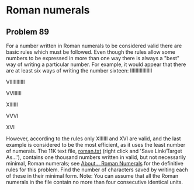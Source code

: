 # Roman numerals
## Problem 89
For a number written in Roman numerals to be considered valid there are basic rules which must be followed. Even though the rules allow some numbers to be expressed in more than one way there is always a "best" way of writing a particular number.
For example, it would appear that there are at least six ways of writing the number sixteen:
IIIIIIIIIIIIIIII

VIIIIIIIIIII

VVIIIIII

XIIIIII

VVVI

XVI





However, according to the rules only XIIIIII and XVI are valid, and the last example is considered to be the most efficient, as it uses the least number of numerals.
The 11K text file, [roman.txt](project/resources/p089_roman.txt) (right click and 'Save Link/Target As...'), contains one thousand numbers written in valid, but not necessarily minimal, Roman numerals; see [About... Roman Numerals](about=roman_numerals) for the definitive rules for this problem.
Find the number of characters saved by writing each of these in their minimal form.
Note: You can assume that all the Roman numerals in the file contain no more than four consecutive identical units.
